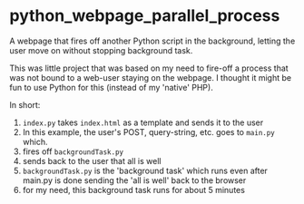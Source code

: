 # python_webpage_parallel_process
A webpage that fires off another Python script in the background, letting the user move on without stopping background task.

This was little project that was based on my need to fire-off a process that was not bound to a web-user staying on the webpage.  I thought it might be fun to use Python for this (instead of my 'native' PHP).

In short:

1. ```index.py``` takes ```index.html``` as a template and sends it to the user
2. In this example, the user's POST, query-string, etc. goes to ```main.py``` which.
  1. fires off ```backgroundTask.py```
  2. sends back to the user that all is well
3. ```backgroundTask.py``` is the 'background task' which runs even after main.py is done sending the 'all is well' back to the browser
  1. for my need, this background task runs for about 5 minutes
